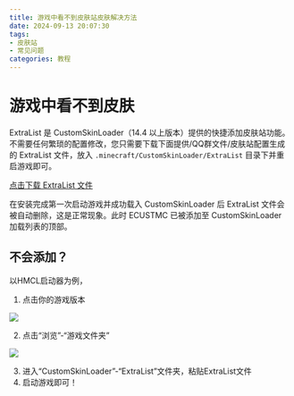 ```yaml
---
title: 游戏中看不到皮肤站皮肤解决方法
date: 2024-09-13 20:07:30
tags: 
- 皮肤站
- 常见问题
categories: 教程
---
```

# 游戏中看不到皮肤
ExtraList 是 CustomSkinLoader（14.4 以上版本）提供的快捷添加皮肤站功能。不需要任何繁琐的配置修改，您只需要下载下面提供/QQ群文件/皮肤站配置生成的 ExtraList 文件，放入 `.minecraft/CustomSkinLoader/ExtraList` 目录下并重启游戏即可。

[点击下载 ExtraList 文件](http://ss.bestzyq.cn/d/Public/MC/ECUSTMC.json)

在安装完成第一次启动游戏并成功载入 CustomSkinLoader 后 ExtraList 文件会被自动删除，这是正常现象。此时 ECUSTMC 已被添加至 CustomSkinLoader 加载列表的顶部。

## 不会添加？
以HMCL启动器为例，

1. 点击你的游戏版本

![](https://pic3.zhimg.com/v2-6edb5fbb57adafc6eb87fb28c202b352_b.jpg)

2. 点击“浏览”-“游戏文件夹”

![](https://pic3.zhimg.com/v2-6edb5fbb57adafc6eb87fb28c202b352_b.jpg)

3. 进入“CustomSkinLoader”-“ExtraList”文件夹，粘贴ExtraList文件
4. 启动游戏即可！